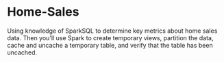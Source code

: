 # Home-Sales
Using knowledge of SparkSQL to determine key metrics about home sales data. Then you'll use Spark to create temporary views, partition the data, cache and uncache a temporary table, and verify that the table has been uncached.
